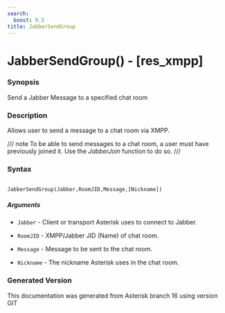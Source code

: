 ```yaml
---
search:
  boost: 0.5
title: JabberSendGroup
---
```


# JabberSendGroup() - [res_xmpp\]

### Synopsis

Send a Jabber Message to a specified chat room

### Description

Allows user to send a message to a chat room via XMPP.<br>


/// note
To be able to send messages to a chat room, a user must have previously joined it. Use the _JabberJoin_ function to do so.
///


### Syntax


```

JabberSendGroup(Jabber,RoomJID,Message,[Nickname])
```
##### Arguments


* `Jabber` - Client or transport Asterisk uses to connect to Jabber.<br>

* `RoomJID` - XMPP/Jabber JID (Name) of chat room.<br>

* `Message` - Message to be sent to the chat room.<br>

* `Nickname` - The nickname Asterisk uses in the chat room.<br>


### Generated Version

This documentation was generated from Asterisk branch 16 using version GIT 